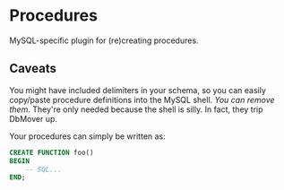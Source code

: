 # Procedures
MySQL-specific plugin for (re)creating procedures.

## Caveats
You might have included delimiters in your schema, so you can easily copy/paste
procedure definitions into the MySQL shell. _You can remove them_. They're only
needed because the shell is silly. In fact, they trip DbMover up.

Your procedures can simply be written as:

```sql
CREATE FUNCTION foo()
BEGIN
    -- SQL...
END;
```

